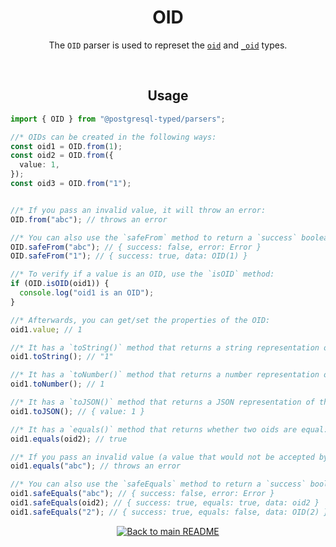 <h1 align="center">
	OID
</h1>
<p align="center">
  The <code>OID</code> parser is used to represet the <a href="https://www.postgresql.org/docs/current/datatype-oid.html"><code>oid</code></a> and <a href="https://www.postgresql.org/docs/current/datatype-oid.html"><code>_oid</code></a> types.
</p>
<br/>

<!-- Usage -->
<h2 align="center">
	Usage
</h2>

```ts
import { OID } from "@postgresql-typed/parsers";

//* OIDs can be created in the following ways:
const oid1 = OID.from(1);
const oid2 = OID.from({
  value: 1,
});
const oid3 = OID.from("1");


//* If you pass an invalid value, it will throw an error:
OID.from("abc"); // throws an error

//* You can also use the `safeFrom` method to return a `success` boolean instead of throwing an error:
OID.safeFrom("abc"); // { success: false, error: Error }
OID.safeFrom("1"); // { success: true, data: OID(1) }

//* To verify if a value is an OID, use the `isOID` method:
if (OID.isOID(oid1)) {
  console.log("oid1 is an OID");
}

//* Afterwards, you can get/set the properties of the OID:
oid1.value; // 1

//* It has a `toString()` method that returns a string representation of the OID:
oid1.toString(); // "1"

//* It has a `toNumber()` method that returns a number representation of the OID:
oid1.toNumber(); // 1

//* It has a `toJSON()` method that returns a JSON representation of the OID:
oid1.toJSON(); // { value: 1 }

//* It has a `equals()` method that returns whether two oids are equal:
oid1.equals(oid2); // true

//* If you pass an invalid value (a value that would not be accepted by the `from` method), it will throw an error:
oid1.equals("abc"); // throws an error

//* You can also use the `safeEquals` method to return a `success` boolean instead of throwing an error:
oid1.safeEquals("abc"); // { success: false, error: Error }
oid1.safeEquals(oid2); // { success: true, equals: true, data: oid2 }
oid1.safeEquals("2"); // { success: true, equals: false, data: OID(2) }
```

<p align="center">
  <!-- Back to main README button -->
  <a href="../../README.md">
    <img src="https://img.shields.io/badge/-Back%20to%20main%20README-blue" alt="Back to main README" />
  </a>
</p>